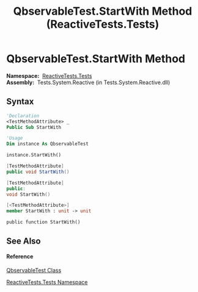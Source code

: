 ﻿---
title: QbservableTest.StartWith Method  (ReactiveTests.Tests)
TOCTitle: StartWith Method
ms:assetid: M:ReactiveTests.Tests.QbservableTest.StartWith
ms:mtpsurl: https://msdn.microsoft.com/en-us/library/reactivetests.tests.qbservabletest.startwith(v=VS.103)
ms:contentKeyID: 36620208
ms.date: 06/28/2011
mtps_version: v=VS.103
f1_keywords:
- ReactiveTests.Tests.QbservableTest.StartWith
dev_langs:
- CSharp
- JScript
- VB
- FSharp
- c++
---

# QbservableTest.StartWith Method

**Namespace:**  [ReactiveTests.Tests](hh289046\(v=vs.103\).md)  
**Assembly:**  Tests.System.Reactive (in Tests.System.Reactive.dll)

## Syntax

``` vb
'Declaration
<TestMethodAttribute> _
Public Sub StartWith
```

``` vb
'Usage
Dim instance As QbservableTest

instance.StartWith()
```

``` csharp
[TestMethodAttribute]
public void StartWith()
```

``` c++
[TestMethodAttribute]
public:
void StartWith()
```

``` fsharp
[<TestMethodAttribute>]
member StartWith : unit -> unit 
```

``` jscript
public function StartWith()
```

## See Also

#### Reference

[QbservableTest Class](hh315250\(v=vs.103\).md)

[ReactiveTests.Tests Namespace](hh289046\(v=vs.103\).md)

